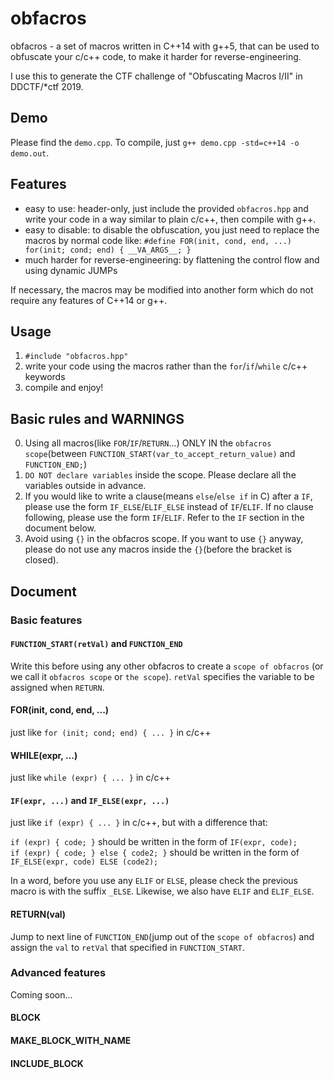 # obfacros

obfacros - a set of macros written in C++14 with g++5, that can be used to obfuscate your c/c++ code, to make it harder for reverse-engineering.     

I use this to generate the CTF challenge of "Obfuscating Macros I/II" in DDCTF/*ctf 2019.

## Demo

Please find the `demo.cpp`. To compile, just `g++ demo.cpp -std=c++14 -o demo.out`.

## Features

- easy to use: header-only, just include the provided `obfacros.hpp` and write your code in a way similar to plain c/c++, then compile with g++.
- easy to disable: to disable the obfuscation, you just need to replace the macros by normal code like: `#define FOR(init, cond, end, ...) for(init; cond; end) { __VA_ARGS__; }`
- much harder for reverse-engineering: by flattening the control flow and using dynamic JUMPs

If necessary, the macros may be modified into another form which do not require any features of C++14 or g++.

## Usage

1. `#include "obfacros.hpp"`
2. write your code using the macros rather than the `for`/`if`/`while` c/c++ keywords
3. compile and enjoy!

## Basic rules and WARNINGS

0. Using all macros(like `FOR`/`IF`/`RETURN`...) ONLY IN the `obfacros scope`(between `FUNCTION_START(var_to_accept_return_value)` and `FUNCTION_END;`)
1. `DO NOT declare variables` inside the scope. Please declare all the variables outside in advance.
2. If you would like to write a clause(means `else`/`else if` in C) after a `IF`, please use the form `IF_ELSE`/`ELIF_ELSE` instead of `IF`/`ELIF`. If no clause following, please use the form `IF`/`ELIF`. Refer to the `IF` section in the document below.
3. Avoid using `{}` in the obfacros scope. If you want to use `{}` anyway, please do not use any macros inside the `{}`(before the bracket is closed).

## Document

### Basic features

#### `FUNCTION_START(retVal)` and `FUNCTION_END`

Write this before using any other obfacros to create a `scope of obfacros` (or we call it `obfacros scope` or `the scope`). `retVal` specifies the variable to be assigned when `RETURN`.

#### FOR(init, cond, end, ...)

just like `for (init; cond; end) { ... }` in c/c++

#### WHILE(expr, ...)

just like `while (expr) { ... }` in c/c++

#### `IF(expr, ...)` and `IF_ELSE(expr, ...)`

just like `if (expr) { ... }` in c/c++, but with a difference that:

`if (expr) { code; }` should be written in the form of `IF(expr, code);`    
`if (expr) { code; } else { code2; }` should be written in the form of `IF_ELSE(expr, code) ELSE (code2);`   

In a word, before you use any `ELIF` or `ELSE`, please check the previous macro is with the suffix `_ELSE`. Likewise, we also have `ELIF` and `ELIF_ELSE`.

#### RETURN(val)

Jump to next line of `FUNCTION_END`(jump out of the `scope of obfacros`) and assign the `val` to `retVal` that specified in `FUNCTION_START`.

### Advanced features

Coming soon...

#### BLOCK

#### MAKE_BLOCK_WITH_NAME

#### INCLUDE_BLOCK